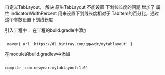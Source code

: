 自定义TabLayout， 解决 原生TabLayout 不能设置 下划线长度的问题
增加了 属性 indicatorWidthPercent 用来设置下划线长度相对于 TabItem的百分比，通过这个参数设置下划线长度

引入工程中：
在工程的build.gradle中添加
<pre><code>
 maven{ url 'https://dl.bintray.com/qqwwdr/mytablayout' }
</code></pre>
在module的build.gradlew中添加

<pre><code>
compile 'com.newyear:mytablayout:1.0'
</code></pre>